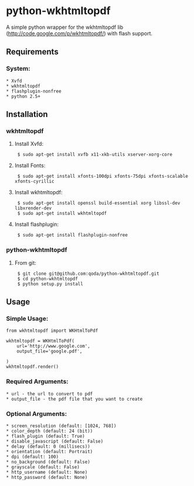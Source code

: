 # python-wkhtmltopdf

A simple python wrapper for the wkhtmltopdf lib (http://code.google.com/p/wkhtmltopdf/) with flash support.

## Requirements

### System:
    
    * Xvfd
    * wkhtmltopdf
    * flashplugin-nonfree
    * python 2.5+

## Installation

### wkhtmltopdf

1. Install Xvfd:

        $ sudo apt-get install xvfb x11-xkb-utils xserver-xorg-core
    
2. Install Fonts:

        $ sudo apt-get install xfonts-100dpi xfonts-75dpi xfonts-scalable xfonts-cyrillic
    
3. Install wkhtmltopdf:

        $ sudo apt-get install openssl build-essential xorg libssl-dev libxrender-dev
        $ sudo apt-get install wkhtmltopdf
    
4. Install flashplugin:

        $ sudo apt-get install flashplugin-nonfree

### python-wkhtmltopdf

1. From git:

        $ git clone git@github.com:qoda/python-wkhtmltopdf.git
        $ cd python-wkhtmltopdf
        $ python setup.py install

## Usage

### Simple Usage:

    from wkhtmltopdf import WKHtmlToPdf
    
    wkhtmltopdf = WKHtmlToPdf(
        url='http://www.google.com',
        output_file='google.pdf',
        
    )
    wkhtmltopdf.render()
        
### Required Arguments:

    * url - the url to convert to pdf
    * output_file - the pdf file that you want to create
        
### Optional Arguments:

    * screen_resolution (default: [1024, 768])
    * color_depth (default: 24 (bit))
    * flash_plugin (default: True)
    * disable_javascript (default: False)
    * delay (default: 0 (millisecs))
    * orientation (default: Portrait)
    * dpi (default: 100)
    * no_background (default: False)
    * grayscale (default: False)
    * http_username (default: None)
    * http_password (default: None)
    